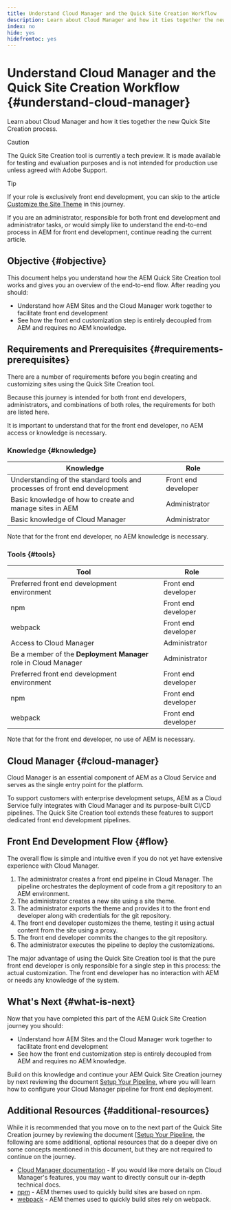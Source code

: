 ```yaml
---
title: Understand Cloud Manager and the Quick Site Creation Workflow
description: Learn about Cloud Manager and how it ties together the new Quick Site Creation process.
index: no
hide: yes
hidefromtoc: yes
---
```


# Understand Cloud Manager and the Quick Site Creation Workflow {#understand-cloud-manager}

Learn about Cloud Manager and how it ties together the new Quick Site Creation process.

>[!CAUTION]
>
>The Quick Site Creation tool is currently a tech preview. It is made available for testing and evaluation purposes and is not intended for production use unless agreed with Adobe Support.

>[!TIP]
>
>If your role is exclusively front end development, you can skip to the article [Customize the Site Theme](customize-theme.md) in this journey.
>
>If you are an administrator, responsible for both front end development and administrator tasks, or would simply like to understand the end-to-end process in AEM for front end development, continue reading the current article.

## Objective {#objective}

This document helps you understand how the AEM Quick Site Creation tool works and gives you an overview of the end-to-end flow. After reading you should:

* Understand how AEM Sites and the Cloud Manager work together to facilitate front end development
* See how the front end customization step is entirely decoupled from AEM and requires no AEM knowledge.

## Requirements and Prerequisites {#requirements-prerequisites}

There are a number of requirements before you begin creating and customizing sites using the Quick Site Creation tool.

Because this journey is intended for both front end developers, administrators, and combinations of both roles, the requirements for both are listed here.

It is important to understand that for the front end developer, no AEM access or knowledge is necessary.

### Knowledge {#knowledge}

|Knowledge|Role|
|---|---|
|Understanding of the standard tools and processes of front end development|Front end developer|
|Basic knowledge of how to create and manage sites in AEM|Administrator|
|Basic knowledge of Cloud Manager|Administrator|

Note that for the front end developer, no AEM knowledge is necessary.

### Tools {#tools}

|Tool|Role|
|---|---|
|Preferred front end development environment|Front end developer|
|npm|Front end developer|
|webpack|Front end developer|
|Access to Cloud Manager|Administrator|
|Be a member of the **Deployment Manager** role in Cloud Manager|Administrator|
|Preferred front end development environment|Front end developer|
|npm|Front end developer|
|webpack|Front end developer|

Note that for the front end developer, no use of AEM is necessary.

## Cloud Manager {#cloud-manager}

Cloud Manager is an essential component of AEM as a Cloud Service and serves as the single entry point for the platform.

To support customers with enterprise development setups, AEM as a Cloud Service fully integrates with Cloud Manager and its purpose-built CI/CD pipelines. The Quick Site Creation tool extends these features to support dedicated front end development pipelines.

## Front End Development Flow {#flow}

The overall flow is simple and intuitive even if you do not yet have extensive experience with Cloud Manager.

1. The administrator creates a front end pipeline in Cloud Manager. The pipeline orchestrates the deployment of code from a git repository to an AEM environment.
1. The administrator creates a new site using a site theme.
1. The administrator exports the theme and provides it to the front end developer along with credentials for the git repository.
1. The front end developer customizes the theme, testing it using actual content from the site using a proxy.
1. The front end developer commits the changes to the git repository.
1. The administrator executes the pipeline to deploy the customizations.

The major advantage of using the Quick Site Creation tool is that the pure front end developer is only responsible for a single step in this process: the actual customization. The front end developer has no interaction with AEM or needs any knowledge of the system.

## What's Next {#what-is-next}

Now that you have completed this part of the AEM Quick Site Creation journey you should:

* Understand how AEM Sites and the Cloud Manager work together to facilitate front end development
* See how the front end customization step is entirely decoupled from AEM and requires no AEM knowledge.

Build on this knowledge and continue your AEM Quick Site Creation journey by next reviewing the document [Setup Your Pipeline,](pipeline-setup.md) where you will learn how to configure your Cloud Manager pipeline for front end deployment.

## Additional Resources {#additional-resources}

While it is recommended that you move on to the next part of the Quick Site Creation journey by reviewing the document [[Setup Your Pipeline,](pipeline-setup.md) the following are some additional, optional resources that do a deeper dive on some concepts mentioned in this document, but they are not required to continue on the journey.

* [Cloud Manager documentation](https://experienceleague.adobe.com/docs/experience-manager-cloud-service/onboarding/onboarding-concepts/cloud-manager-introduction.html) - If you would like more details on Cloud Manager's features, you may want to directly consult our in-depth technical docs.
* [npm](https://www.npmjs.com) - AEM themes used to quickly build sites are based on npm.
* [webpack](https://webpack.js.org) - AEM themes used to quickly build sites rely on webpack.
